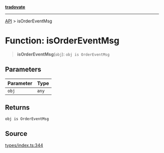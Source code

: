 [**tradovate**](../README.md)

***

[API](../API.md) > isOrderEventMsg

# Function: isOrderEventMsg

> **isOrderEventMsg**(`obj`): `obj is OrderEventMsg`

## Parameters

| Parameter | Type |
| :------ | :------ |
| `obj` | `any` |

## Returns

`obj is OrderEventMsg`

## Source

[types/index.ts:344](https://github.com/cgilly2fast/tradovate-typescript/blob/b1caea5/src/types/index.ts#L344)
